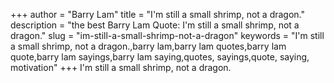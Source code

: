 +++
author = "Barry Lam"
title = "I'm still a small shrimp, not a dragon."
description = "the best Barry Lam Quote: I'm still a small shrimp, not a dragon."
slug = "im-still-a-small-shrimp-not-a-dragon"
keywords = "I'm still a small shrimp, not a dragon.,barry lam,barry lam quotes,barry lam quote,barry lam sayings,barry lam saying,quotes, sayings,quote, saying, motivation"
+++
I'm still a small shrimp, not a dragon.
